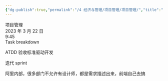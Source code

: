 ```yaml
---
{"dg-publish":true,"permalink":"/4 经济与管理/项目管理/项目管理/","title":"项目管理"}
---
```



项目管理  
2023 年 3 月 22 日  
9:45  
Task breakdown

ATDD 验收标准驱动开发

迭代 sprint

阿里内部，很多部门不允许有设计师，都是需求描述出来，前端自己去搞